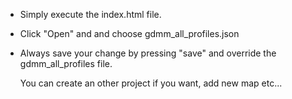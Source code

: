 - Simply execute the index.html file.
- Click "Open" and and choose gdmm_all_profiles.json
- Always save your change by pressing "save" and override the gdmm_all_profiles file.

  You can create an other project if you want, add new map etc...
